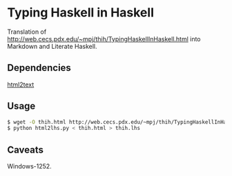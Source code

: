 Typing Haskell in Haskell
=========================

Translation of http://web.cecs.pdx.edu/~mpj/thih/TypingHaskellInHaskell.html
into Markdown and Literate Haskell.

## Dependencies

[html2text](https://github.com/aaronsw/html2text)

## Usage

```sh
$ wget -O thih.html http://web.cecs.pdx.edu/~mpj/thih/TypingHaskellInHaskell.html
$ python html2lhs.py < thih.html > thih.lhs
```

## Caveats

Windows-1252.
